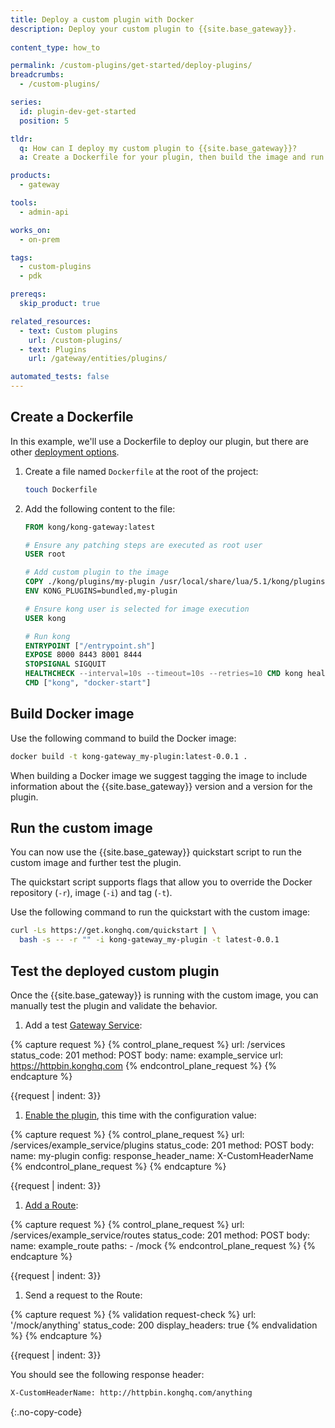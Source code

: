 ```yaml
---
title: Deploy a custom plugin with Docker
description: Deploy your custom plugin to {{site.base_gateway}}.
  
content_type: how_to

permalink: /custom-plugins/get-started/deploy-plugins/
breadcrumbs:
  - /custom-plugins/

series:
  id: plugin-dev-get-started
  position: 5

tldr:
  q: How can I deploy my custom plugin to {{site.base_gateway}}?
  a: Create a Dockerfile for your plugin, then build the image and run {{site.base_gateway}} with the custom image.

products:
  - gateway

tools:
  - admin-api

works_on:
  - on-prem

tags:
  - custom-plugins
  - pdk

prereqs:
  skip_product: true

related_resources:
  - text: Custom plugins
    url: /custom-plugins/
  - text: Plugins
    url: /gateway/entities/plugins/

automated_tests: false
---
```


## Create a Dockerfile

In this example, we'll use a Dockerfile to deploy our plugin, but there are other [deployment options](/custom-plugins/deployment-options/).

1. Create a file named `Dockerfile` at the root of the project:
   ```sh
   touch Dockerfile
   ```

1. Add the following content to the file:
   ```dockerfile
   FROM kong/kong-gateway:latest

   # Ensure any patching steps are executed as root user
   USER root

   # Add custom plugin to the image
   COPY ./kong/plugins/my-plugin /usr/local/share/lua/5.1/kong/plugins/my-plugin
   ENV KONG_PLUGINS=bundled,my-plugin

   # Ensure kong user is selected for image execution
   USER kong

   # Run kong
   ENTRYPOINT ["/entrypoint.sh"]
   EXPOSE 8000 8443 8001 8444
   STOPSIGNAL SIGQUIT
   HEALTHCHECK --interval=10s --timeout=10s --retries=10 CMD kong health
   CMD ["kong", "docker-start"]
   ```

## Build Docker image

Use the following command to build the Docker image:
```sh
docker build -t kong-gateway_my-plugin:latest-0.0.1 .
```

When building a Docker image we suggest tagging the image to include information about the {{site.base_gateway}} version and a version for the plugin.

## Run the custom image

You can now use the {{site.base_gateway}} quickstart script to run the
custom image and further test the plugin. 

The quickstart script supports
flags that allow you to override the Docker 
repository (`-r`), image (`-i`) and tag (`-t`).

Use the following command to run the quickstart with the custom image:
```sh
curl -Ls https://get.konghq.com/quickstart | \
  bash -s -- -r "" -i kong-gateway_my-plugin -t latest-0.0.1
```

## Test the deployed custom plugin

Once the {{site.base_gateway}} is running with the custom image, you 
can manually test the plugin and validate the behavior.

1. Add a test [Gateway Service](/api/gateway/admin-ee/#/operations/create-service):
<!-- vale off -->
{% capture request %}
{% control_plane_request %}
url: /services
status_code: 201
method: POST
body:
    name: example_service
    url: https://httpbin.konghq.com
{% endcontrol_plane_request %}
{% endcapture %}

{{request | indent: 3}}
<!-- vale on -->

1. [Enable the plugin](/api/gateway/admin-ee/#/operations/create-plugin-with-service), this time with the configuration value:
<!-- vale off -->
{% capture request %}
{% control_plane_request %}
url: /services/example_service/plugins
status_code: 201
method: POST
body:
    name: my-plugin
    config:
      response_header_name: X-CustomHeaderName
{% endcontrol_plane_request %}
{% endcapture %}

{{request | indent: 3}}
<!-- vale on -->

1. [Add a Route](/api/gateway/admin-ee/#/operations/create-route-with-service):
<!-- vale off -->
{% capture request %}
{% control_plane_request %}
url: /services/example_service/routes
status_code: 201
method: POST
body:
    name: example_route
    paths:
      - /mock
{% endcontrol_plane_request %}
{% endcapture %}

{{request | indent: 3}}
<!-- vale on -->

1. Send a request to the Route:
<!-- vale off -->
{% capture request %}
{% validation request-check %}
url: '/mock/anything'
status_code: 200
display_headers: true
{% endvalidation %}
{% endcapture %}

{{request | indent: 3}}
<!-- vale on --> 
You should see the following response header:
```sh
X-CustomHeaderName: http://httpbin.konghq.com/anything
```
{:.no-copy-code}